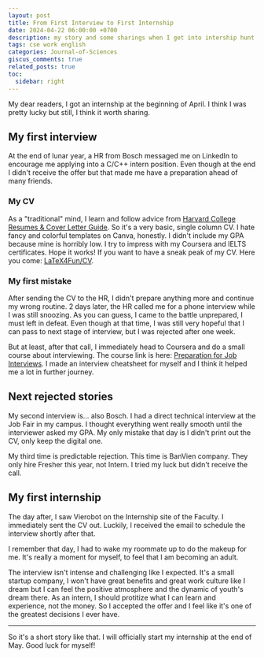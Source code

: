 ```yaml
---
layout: post
title: From First Interview to First Internship
date: 2024-04-22 06:00:00 +0700
description: my story and some sharings when I get into intership hunt
tags: cse work english
categories: Journal-of-Sciences
giscus_comments: true
related_posts: true
toc:
  sidebar: right
---
```


My dear readers, I got an internship at the beginning of April. I think I was pretty lucky but still, I think it worth sharing.

## My first interview

At the end of lunar year, a HR from Bosch messaged me on LinkedIn to encourage me applying into a C/C++ intern position. Even though at the end I didn't receive the offer but that made me have a preparation ahead of many friends.

### My CV

As a "traditional" mind, I learn and follow advice from [Harvard College Resumes & Cover Letter Guide](https://careerservices.fas.harvard.edu/resources/harvard-college-guide-to-resumes-cover-letters/). So it's a very basic, single column CV. I hate fancy and colorful templates on Canva, honestly. I didn't include my GPA because mine is horribly low. I try to impress with my Coursera and IELTS certificates. Hope it works! If you want to have a sneak peak of my CV. Here you come: [LaTeX4Fun/CV](https://github.com/vtrnnhlinh/LaTeX4Fun/blob/main/CV/cv.pdf).

### My first mistake

After sending the CV to the HR, I didn't prepare anything more and continue my wrong routine. 2 days later, the HR called me for a phone interview while I was still snoozing. As you can guess, I came to the battle unprepared, I must left in defeat. Even though at that time, I was still very hopeful that I can pass to next stage of interview, but I was rejected after one week.

But at least, after that call, I immediately head to Coursera and do a small course about interviewing. The course link is here: [Preparation for Job Interviews](https://www.coursera.org/projects/preparation-for-job-interviews). I made an interview cheatsheet for myself and I think it helped me a lot in further journey.

## Next rejected stories

My second interview is... also Bosch. I had a direct technical interview at the Job Fair in my campus. I thought everything went really smooth until the interviewer asked my GPA. My only mistake that day is I didn't print out the CV, only keep the digital one.

My third time is predictable rejection. This time is BanVien company. They only hire Fresher this year, not Intern. I tried my luck but didn't receive the call.

## My first internship

The day after, I saw Vierobot on the Internship site of the Faculty. I immediately sent the CV out. Luckily, I received the email to schedule the interview shortly after that.

I remember that day, I had to wake my roommate up to do the makeup for me. It's really a moment for myself, to feel that I am becoming an adult.

The interview isn't intense and challenging like I expected. It's a small startup company, I won't have great benefits and great work culture like I dream but I can feel the positive atmosphere and the dynamic of youth's dream there. As an intern, I should protitize what I can learn and experience, not the money. So I accepted the offer and I feel like it's one of the greatest decisions I ever have.

---

So it's a short story like that. I will officially start my internship at the end of May. Good luck for myself!
